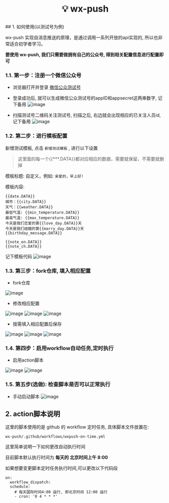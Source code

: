 <div align="center">

<h1 align="center">

💡 wx-push

</h1>

</div>
## 1. 如何使用(以测试号为例)

wx-push 实现自消息推送的原理，是通过调用一系列开放的api实现的, 所以也非常适合初学者学习。

**要使用 wx-push, 我们只需要做拥有自己的公众号, 得到相关配置信息进行配置即可**

### 1.1. 第一步：注册一个微信公众号

- 浏览器打开并登录 [微信公众测试号](https://mp.weixin.qq.com/debug/cgi-bin/sandbox?t=sandbox/login)
- 登录成功后, 就可以生成微信公众测试号的appID和appsecret这两串数字, 记下备用
![image](https://user-images.githubusercontent.com/26435303/187818606-5595bd99-a3e3-4466-835f-b94bb7c8f498.png)

- 扫描测试号二维码关注测试号, 扫描之后, 右边就会出现相应的已关注人员id, 记下备用
![image](https://user-images.githubusercontent.com/26435303/187818736-ebd96856-d37e-44e1-bd9c-532f72b6a4c1.png)


### 1.2. 第二步：进行模板配置

新增测试模板, 点击 `新增测试模板` , 进行以下设置

> 这里面的每一个{{***.DATA}}都对应相应的数据，需要就保留，不需要就删掉

模板标题: 自定义，例如: `亲爱的，早上好!`

模板内容:

```
{{date.DATA}}  
城市：{{city.DATA}}  
天气：{{weather.DATA}}  
最低气温: {{min_temperature.DATA}}  
最高气温: {{max_temperature.DATA}}  
今天是我们恋爱的第{{love_day.DATA}}天
今天是我们结婚的第{{marry_day.DATA}}天
{{birthday_message.DATA}}

{{note_en.DATA}}  
{{note_ch.DATA}}
```

记下模板代码
![image](https://user-images.githubusercontent.com/26435303/187818800-3bcf0c7d-6557-4999-b9d4-4a266e0cab2d.png)

### 1.3. 第三步：fork仓库, 填入相应配置
- fork仓库

![image](https://user-images.githubusercontent.com/26435303/187818843-7a0757c9-c9ad-4035-960b-3840e68c507c.png)

- 修改相应配置

![image](https://user-images.githubusercontent.com/26435303/187818976-34ca9b20-db22-4fe4-9e59-bd99269bdc13.png)
![image](https://user-images.githubusercontent.com/26435303/187819216-be011ce3-9b13-4de0-a106-dc3b9b28f6a5.png)
![image](https://user-images.githubusercontent.com/26435303/187819261-56073242-fde7-4f93-940a-1b22b440d8d3.png)


- 按需填入相应配置后保存

![image](https://user-images.githubusercontent.com/26435303/187819276-64866fb2-e4a3-4da6-a929-0f7d2874952f.png)
![image](https://user-images.githubusercontent.com/26435303/187819298-d1e55e7c-5a3c-4d6e-a618-fc12892e598f.png)
![image](https://user-images.githubusercontent.com/26435303/187819517-8779f63f-a095-410b-972e-907ee77e20d8.png)


### 1.4. 第四步：启用workflow自动任务,定时执行
- 启用action脚本

![image](https://user-images.githubusercontent.com/26435303/187819666-6e69c6cb-b3d5-4368-bbd0-558b9381312a.png)
![image](https://user-images.githubusercontent.com/26435303/187820771-8c9c75ab-97c7-4041-9176-84d752df7274.png)



### 1.5. 第五步(选做): 检查脚本是否可以正常执行
- 手动启动脚本
![image](https://user-images.githubusercontent.com/26435303/187820735-2ba7629a-6c2a-4323-9b78-284c0830f5d0.png)


## 2. action脚本说明
这里的脚本使用的是 github 的 workflow 定时任务, 具体脚本文件放置在:

```
wx-push/.github/workflows/wxpush-on-time.yml
```

这里简单说明一下如何更改自动执行时间

目前脚本默认执行时间为 **每天的 北京时间上午 8:00**

如果想要变更脚本定时任务执行时间,可以更改以下代码段

```
on:
  workflow_dispatch:
  schedule:
    # 每天国际时间4:00 运行, 即北京时间 12:00 运行
    - cron: '0 4 * * *'
```
